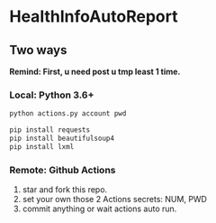 # HealthInfoAutoReport

## Two ways

**Remind: First, u need post u tmp least 1 time.**

### Local: Python 3.6+

```python
python actions.py account pwd
```

```powershell
pip install requests
pip install beautifulsoup4
pip install lxml
```

### Remote: Github Actions

1. star and fork this repo.
2. set your own those 2 Actions secrets: NUM, PWD
3. commit anything or wait actions auto run.
